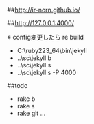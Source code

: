 
##<a href="http://ir-norn.github.io/">http://ir-norn.github.io/</a>

##<a href="http://127.0.0.1:4000/">http://127.0.0.1:4000/</a>

※ config変更したら re build

- C:\ruby223_64\bin\jekyll
- ..\sc\jekyll b
- ..\sc\jekyll s
- ..\sc\jekyll s -P 4000


##todo

- rake b
- rake s
- rake git ...
